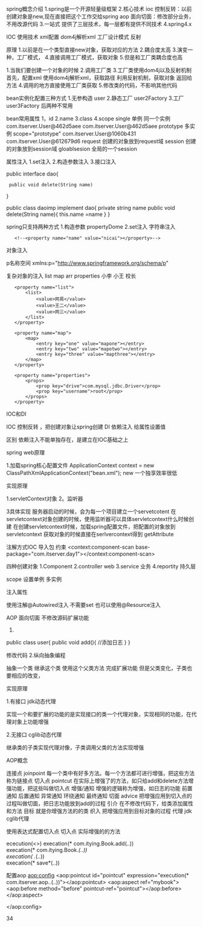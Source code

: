 spring概念介绍
1.spring是一个开源轻量级框架
2.核心技术
  ioc
    控制反转：以前创建对象是new,现在直接把这个工作交给spring
  aop
   面向切面：修改部分业务，不用改源代码
3.一站式
  提供了三层技术，每一层都有提供不同技术
4.spring4.x

IOC
 使用技术
  xml配置
  dom4j解析xml
  工厂设计模式
  反射

原理
 1.以前是在一个类型直接new对象，获取对应的方法
 2.耦合度太高
 3.演变一种，工厂模式，
 4.直接调用工厂模式，获取对象
 5.但是和工厂类耦合度也高


1.当我们要创建一个对象的时候
2.调用工厂类
3.工厂类使用dom4j以及反射机制
  首先，配置xml
  <bean id=userServer class="com.itserver.userServer">
  使用dom4j解析xml，获取路径
  利用反射机制，获取对象
  返回给方法
4.调用的地方直接使用工厂类获取
5.修改类的代码，不影响其他代码

bean实例化配置三种方式
 1.无参构造
    user
 2.静态工厂
 user2Factory
 3.工厂  
 user3Factory
后两种不常用


bean常用属性
1，id
2.name
3.class
4.scope
   single 单例 同一个实例
        com.itserver.User@462d5aee
        com.itserver.User@462d5aee
   prototype  多实例 scope="prototype"
       com.itserver.User@1060b431
       com.itserver.User@612679d6
   request 创建的对象放到request域
   session 创建的对象放到session域
   gloablsesion 全局的一个session
 

属性注入
 1.set注入
 2.构造参数注入
 3.接口注入
 
   public  interface dao{
   
     public void delete(String name)
   }
   
   public class daoimp implement dao{
    private  string name
    public void delete(String name){
      this.name =name
    }
   }
 
 spring只支持两种方式
  1.构造参数
    propertyDome
  2.set注入
   字符串注入
   <!--<bean id="book" class="com.itserver.Book">-->
       <!--<property name="name" value="nicai"></property>-->
   <!--</bean>-->
   对象注入
   <bean id="userDao" class="com.itserver.UserDao"></bean>
   <bean id="userService" class="com.itserver.UserService">
       <property name="userDao" ref="userDao"></property>
   </bean>
  
  p名称空间
  xmlns:p="http://www.springframework.org/schema/p"
  <bean id="person" class="com.itserver.Person" p:pname="lucy">
  
   
  复杂对象的注入
     list
     map
     arr
     properties
<bean id="person" class="com.itserver.Person">
       <property name="arrs">
           <list>
               <value>小李</value>
               <value>小王</value>
               <value>校长</value>
           </list>
       </property>

       <property name="list">
           <list>
               <value>网易</value>
               <value>王二</value>
               <value>网三</value>
           </list>
       </property>

       <property name="map">
           <map>
               <entry key="one" value="mapone"></entry>
               <entry key="two" value="mapotwo"></entry>
               <entry key="three" value="mapthree"></entry>
           </map>
       </property>

       <property name="properties">
           <props>
               <prop key="drive">com.mysql.jdbc.Driver</prop>
               <prop key="username">root</prop>
           </props>
       </property>
   </bean>  
 
 IOC和DI
 
 IOC 控制反转 ，把创建对象让spring创建
 DI 依赖注入 给属性设置值
 
 区别 依赖注入不能单独存在，是建立在IOC基础之上
 
 
    
spring web原理

1.加载spring核心配置文件
  ApplicationContext context = new ClassPathXmlApplicationContext("bean.xml");
          new 一个独享效率很低
          
 实现原理
 
  1.servletContext对象
  2。监听器
  
  3具体实现
  服务器启动的时候，会为每一个项目建立一个servetcotent
  在servletcontext对象创建的时候，使用监听器可以具体servletcontext什么时候创建
  在创建servletcontext时候，加载spring配置文件，把配置的对象放到servletcontext
  获取对象的时候直接在serlvercontext得到 getAttribute


注解方式IOC
 导入包
 约束
<context:component-scan base-package="com.itserver.day1"></context:component-scan>

四种创建对象
 1.Component
 2.controller  web
 3.service  业务
 4.reportity  持久层

scope 设置单例 多实例

注入属性

 使用注解@Autowired注入 不需要set
 也可以使用@Resource注入

AOP
面向切面 不修改源码扩展功能

1.
 public class user{
   public void add(){
     //添加日志
   }
 }

  修改代码
2.纵向抽象编程

  抽象一个类
  继承这个类
  使用这个父类方法
  完成扩展功能
  但是父类变化，子类也要相应的改变，
    
 实现原理
 
  1.有接口
   jdk动态代理
   
   实现一个和要扩展的功能的是实现接口的类一个代理对象，实现相同的功能，在代理对象上功能增强
   
   
  2.无接口
  cglib动态代理
  
   继承类的子类实现代理对像，子类调用父类的方法实现增强
    
AOP概念

 连接点 joinpoint  每一个类中有好多方法。每一个方法都可进行增强，把这些方法称为链接点
 切入点 pointcut 在实际上增强了的方法，如只给add和delete方法增强功能，把这些叫做切入点
 增强/通知 增强的逻辑称为增强，如日志的功能
  前置通知
  后置通知
  异常通知
  环绕通知
  最终通知
 切面 advice 把增强应用到切入点的过程叫做切面，把日志功能放到add的过程
 引介 在不修改代码下，给类添加属性和方法
 目标 就是你增强方法的的类
 织入 把增强应用到目标对象的过程
 代理 jdk cglib代理
 
 
使用表达式配置切入点
切入点 实际增强的的方法

ececution(<>)
execation(* com.itying.Book.add(..))  
execation(* com.itying.Book.*(..))  
execation(* *.*(..))  
execation(* save*(..))

配置aop
<aop:config>
    <!-- 切点-->
    <aop:pointcut id="pointcut" expression="execution(* com.itserver.aop.*.*(..))"></aop:pointcut>
    <!-- 切面
      把增强mybook类的方法 before 应用到pointcut中
    -->
    <aop:aspect ref="mybook">
        <aop:before method="before" pointcut-ref="pointcut"></aop:before>
    </aop:aspect>

</aop:config>

34